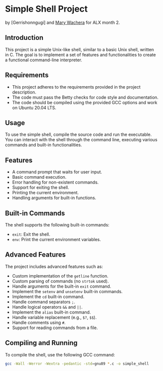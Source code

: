 # Simple Shell Project

by [Gerrishonngugi] and [Mary Wachera](https://github.com/Wache098?tab=repositories) for ALX month 2.

## Introduction

This project is a simple Unix-like shell, similar to a basic Unix shell, written in C. The goal is to implement a set of features and functionalities to create a functional command-line interpreter.

## Requirements

- This project adheres to the requirements provided in the project description.
- The code must pass the Betty checks for code style and documentation.
- The code should be compiled using the provided GCC options and work on Ubuntu 20.04 LTS.

## Usage

To use the simple shell, compile the source code and run the executable. You can interact with the shell through the command line, executing various commands and built-in functionalities.

## Features

- A command prompt that waits for user input.
- Basic command execution.
- Error handling for non-existent commands.
- Support for exiting the shell.
- Printing the current environment.
- Handling arguments for built-in functions.

## Built-in Commands

The shell supports the following built-in commands:

- `exit`: Exit the shell.
- `env`: Print the current environment variables.

## Advanced Features

The project includes advanced features such as:

- Custom implementation of the `getline` function.
- Custom parsing of commands (no `strtok` used).
- Handle arguments for the built-in `exit` command.
- Implement the `setenv` and `unsetenv` built-in commands.
- Implement the `cd` built-in command.
- Handle command separators `;`.
- Handle logical operators `&&` and `||`.
- Implement the `alias` built-in command.
- Handle variable replacement (e.g., `$?`, `$$`).
- Handle comments using `#`.
- Support for reading commands from a file.

## Compiling and Running

To compile the shell, use the following GCC command:

```bash
gcc -Wall -Werror -Wextra -pedantic -std=gnu89 *.c -o simple_shell
